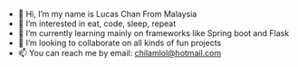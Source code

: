 - 👋 Hi, I’m my name is Lucas Chan From Malaysia
- 👀 I’m interested in eat, code, sleep, repeat
- 🌱 I’m currently learning mainly on frameworks like Spring boot and Flask 
- 💞️ I’m looking to collaborate on all kinds of fun projects
- 📫 You can reach me by email: chilamlol@hotmail.com

<!---
chilamlol/chilamlol is a ✨ special ✨ repository because its `README.md` (this file) appears on your GitHub profile.
You can click the Preview link to take a look at your changes.
--->

